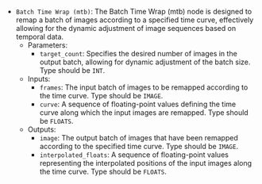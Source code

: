 - `Batch Time Wrap (mtb)`: The Batch Time Wrap (mtb) node is designed to remap a batch of images according to a specified time curve, effectively allowing for the dynamic adjustment of image sequences based on temporal data.
    - Parameters:
        - `target_count`: Specifies the desired number of images in the output batch, allowing for dynamic adjustment of the batch size. Type should be `INT`.
    - Inputs:
        - `frames`: The input batch of images to be remapped according to the time curve. Type should be `IMAGE`.
        - `curve`: A sequence of floating-point values defining the time curve along which the input images are remapped. Type should be `FLOATS`.
    - Outputs:
        - `image`: The output batch of images that have been remapped according to the specified time curve. Type should be `IMAGE`.
        - `interpolated_floats`: A sequence of floating-point values representing the interpolated positions of the input images along the time curve. Type should be `FLOATS`.
